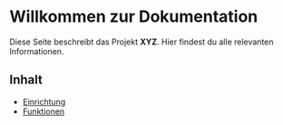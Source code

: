 # Willkommen zur Dokumentation
Diese Seite beschreibt das Projekt **XYZ**. Hier findest du alle relevanten Informationen.

## Inhalt
- [Einrichtung](/setup.md)
- [Funktionen](/features.md)
